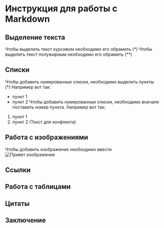 # Инструкция для работы с Markdown

## Выделение текста
Чтобы выделить текст курсивом необходимо его обрамить (*)
Чтобы выделить текст полужирным необходимо его обрамить (**)

## Списки
Чтобы добавить нумерованные списки, необходимо выделить пункты (*) Например вот так:
* пункт 1
* пункт 2
Чтобы добавить нумерованные списки, необходимо вначале поставить номер пункта. Например вот так:
1. пункт 1
2. пункт 2
(Текст для конфликта)

## Работа с изображениями 
Чтобы добавить изображение необходимо ввести ![Привет изображение](https://avatars.mds.yandex.net/i?id=d45a209dd118bd8d166e929a094e6948-4013935-images-thumbs&n=13)

## Ссылки 

## Работа с таблицами

## Цитаты

## Заключение

